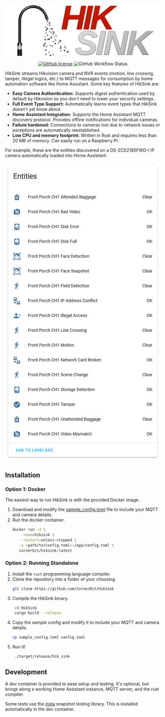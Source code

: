 <p align="center">
  <img src="doc/images/Logo.png" alt="HikSink Logo"/>
</p>

<p align="center">
   <a href="https://github.com/CornerBit/HikSink/blob/main/LICENSE"><img alt="GitHub license" src="https://img.shields.io/github/license/CornerBit/HikSink"></a>
   <img alt="GitHub Workflow Status" src="https://img.shields.io/github/workflow/status/CornerBit/HikSink/ci">
</p>

HikSink streams Hikvision camera and NVR events (motion, line crossing, tamper, illegal logins, etc.) to MQTT messages for consumption by home automation software like Home Assistant. Some key features of HikSink are:

  * **Easy Camera Authentication:** Supports digest authentication used by default by Hikvision so you don't need to lower your security settings.
  * **Full Event Type Support:** Automatically learns event types that HikSink doesn't yet know about.
  * **Home Assistant Integration:** Supports the Home Assistant MQTT discovery protocol. Provides offline notifications for individual cameras.
  * **Failure hardened:** Connections to cameras lost due to network issues or exceptions are automatically reestablished.
  * **Low CPU and memory footprint:** Written in Rust and requires less than 20 MB of memory. Can easily run on a Raspberry Pi.

For example, these are the entities discovered on a DS-2CD2185FWD-I IP camera automatically loaded into Home Assistant:

<p align="center">
  <img src="doc/images/HA_Entities.png" alt="HikSink Discovered Entities"/>
</p>

## Installation

### Option 1: Docker

The easiest way to run HikSink is with the provided Docker image.

1. Download and modify the [sample_config.toml](sample_config.toml) file to include your MQTT and camera details.
2. Run the docker container.
   ```bash
   docker run -d \
      --name=hiksink \
      --restart=unless-stopped \
      -v <path/to/config.toml>:/app/config.toml \
      cornerbit/hiksink:latest
   ```

### Option 2: Running Standalone

1. Install the `rust` programming language compiler.
2. Clone the repository into a folder of your choosing.
   ```bash
   git clone https://github.com/CornerBit/HikSink
   ```
3. Compile the HikSink binary.
   ```bash
    cd HikSink
    cargo build --release
   ```
4. Copy the sample config and modify it to include your MQTT and camera details.
   ```bash
   cp sample_config.toml config.toml
   ```
5. Run it!
   ```bash
    ./target/release/hik_sink
   ```

## Development

A dev container is provided to ease setup and testing. It's optional, but brings along a working Home Assistant instance, MQTT server, and the rust compiler.

Some tests use the [insta](https://github.com/mitsuhiko/insta) snapshot testing library. This is installed automatically in the dev container.